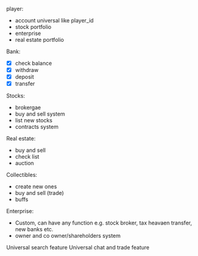 player:
 - account universal like player_id
 - stock portfolio
 - enterprise 
 - real estate portfolio

Bank:
 - [x] check balance
 - [x] withdraw
 - [x] deposit
 - [x] transfer

Stocks:
 - brokergae
 - buy and sell system
 - list new stocks
 - contracts system

Real estate:
 - buy and sell
 - check list
 - auction

Collectibles:
 - create new ones
 - buy and sell (trade)
 - buffs

Enterprise:
 - Custom, can have any function e.g. stock broker, tax heavaen transfer, new banks etc.
 - owner and co owner/shareholders system

Universal search feature
Universal chat and trade feature 

